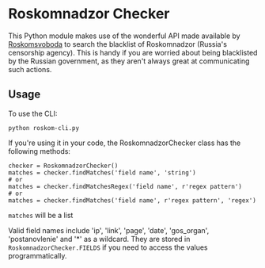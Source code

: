 # Roskomnadzor Checker

This Python module makes use of the wonderful API made available by [Roskomsvoboda](https://roskomsvoboda.org/) to search the blacklist of Roskomnadzor (Russia's censorship agency). This is handy if you are worried about being blacklisted by the Russian government, as they aren't always great at communicating such actions.

## Usage

To use the CLI:

    python roskom-cli.py

If you're using it in your code, the RoskomnadzorChecker class has the following methods:

    checker = RoskomnadzorChecker()
    matches = checker.findMatches('field name', 'string')
    # or
    matches = checker.findMatchesRegex('field name', r'regex pattern')
    # or 
    matches = checker.findMatches('field name', r'regex pattern', 'regex')

`matches` will be a list

Valid field names include 'ip', 'link', 'page', 'date', 'gos_organ', 'postanovlenie' and '*' as a wildcard. They are stored in `RoskomnadzorChecker.FIELDS` if you need to access the values programmatically.
